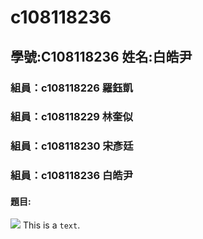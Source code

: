 # c108118236
## 學號:C108118236  姓名:白皓尹
### 組員：c108118226 羅鈺凱
### 組員：c108118229 林奎似
### 組員：c108118230 宋彥廷
### 組員：c108118236 白皓尹
#### 題目:
![](https://www.nkust.edu.tw/var/file/0/1000/img/513/182513897.png "")
This is a ` text `.
